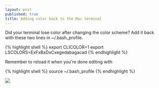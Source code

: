 ```yaml
---
layout: post
published: true
title: Adding color back to the Mac terminal
---
```

Did your terminal lose color after changing the color scheme? Add it back with these two lines in ~/.bash\_profile.

{% highlight shell %}
export CLICOLOR=1
export LSCOLORS=ExFxBxDxCxegedabagacad
{% endhighlight %}

Remember to reload it when you're done editing with

{% highlight shell %}
source ~/.bash_profile
{% endhighlight %}

![]({{site.cdn_path}}/2014/11/12/1.jpg)
